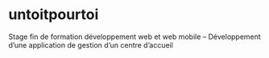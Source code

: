 # untoitpourtoi
Stage fin de formation développement web et web mobile – Développement d’une application de gestion d’un centre d’accueil
